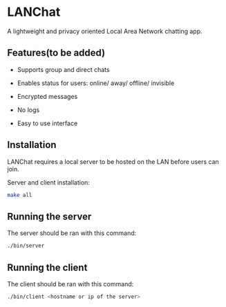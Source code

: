 # LANChat

A lightweight and privacy oriented Local Area Network chatting app.

## Features(to be added)

- Supports group and direct chats

- Enables status for users: online/ away/ offline/ invisible

- Encrypted messages

- No logs

- Easy to use interface

## Installation

LANChat requires a local server to be hosted on the LAN before users can join.

Server and client installation:

```sh
make all
```

## Running the server

The server should be ran with this command:

```sh
./bin/server 
```

## Running the client

The client should be ran with this command:

```sh
./bin/client <hostname or ip of the server>
```
